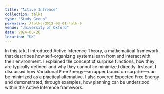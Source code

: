 ```yaml
---
title: "Active Infrence"
collection: talks
type: "Study Group"
permalink: /talks/2012-03-01-talk-6
venue: "University of Oxford"
date: 2024-08-26
location: "UK"
---
```

In this talk, I introduced Active Inference Theory, a mathematical framework that describes how self-organizing systems learn from and interact with their environment. I explained the concept of surprise functions, how they are typically defined, and why they cannot be minimized directly. Instead, I discussed how Variational Free Energy—an upper bound on surprise—can be minimized as a practical alternative. I also covered Expected Free Energy and demonstrated, through examples, how planning can be understood within the Active Inference framework.
